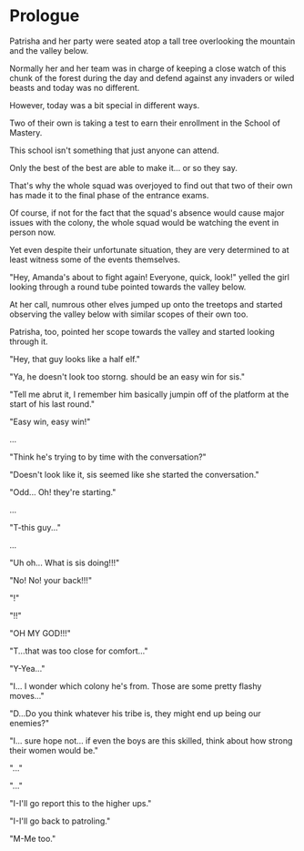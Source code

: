 # Prologue

Patrisha and her party were seated atop a tall tree overlooking the mountain and the valley below.

Normally her and her team was in charge of keeping a close watch of this chunk of the forest during the day and defend against any invaders or wiled beasts and today was no different.

However, today was a bit special in different ways.

Two of their own is taking a test to earn their enrollment in the School of Mastery.

This school isn't something that just anyone can attend.

Only the best of the best are able to make it... or so they say.

That's why the whole squad was overjoyed to find out that two of their own has made it to the final phase of the entrance exams.

Of course, if not for the fact that the squad's absence would cause major issues with the colony, the whole squad would be watching the event in person now.

Yet even despite their unfortunate situation, they are very determined to at least witness some of the events themselves.

"Hey, Amanda's about to fight again! Everyone, quick, look!" yelled the girl looking through a round tube pointed towards the valley below.

At her call, numrous other elves jumped up onto the treetops and started observing the valley below with similar scopes of their own too.

Patrisha, too, pointed her scope towards the valley and started looking through it.

"Hey, that guy looks like a half elf." 

"Ya, he doesn't look too storng. should be an easy win for sis."

"Tell me abrut it, I remember him basically jumpin off of the platform at the start of his last round."

"Easy win, easy win!"

...

"Think he's trying to by time with the conversation?"

"Doesn't look like it, sis seemed like she started the conversation."

"Odd... Oh! they're starting."

...

"T-this guy..."

...

"Uh oh... What is sis doing!!!"

"No! No! your back!!!"

"!"

"!!"

"OH MY GOD!!!"

"T...that was too close for comfort..."

"Y-Yea..."

"I... I wonder which colony he's from. Those are some pretty flashy moves..."

"D...Do you think whatever his tribe is, they might end up being our enemies?"

"I... sure hope not... if even the boys are this skilled, think about how strong their women would be."

"..."

"..."

"I-I'll go report this to the higher ups."

"I-I'll go back to patroling."

"M-Me too."

